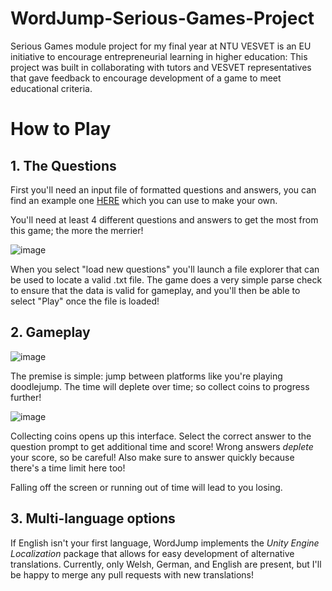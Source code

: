 # WordJump-Serious-Games-Project
Serious Games module project for my final year at NTU
VESVET is an EU initiative to encourage entrepreneurial learning in higher education: This project was built in collaborating with tutors and VESVET representatives that gave feedback to encourage development of a game to meet educational criteria.

# How to Play

## 1. The Questions

First you'll need an input file of formatted questions and answers, you can find an example one [HERE](https://pastebin.com/fJ5bFy90) which you can use to make your own.

You'll need at least 4 different questions and answers to get the most from this game; the more the merrier!

![image](https://user-images.githubusercontent.com/43959652/120222178-72cd9e80-c237-11eb-87cf-a4ac6e56976e.png)


When you select "load new questions" you'll launch a file explorer that can be used to locate a valid .txt file. The game does a very simple parse check to ensure that the data is valid for gameplay, and you'll then be able to select "Play" once the file is loaded!

## 2. Gameplay

![image](https://user-images.githubusercontent.com/43959652/120222865-8b8a8400-c238-11eb-9ae8-097a51dccbed.png)

The premise is simple: jump between platforms like you're playing doodlejump. The time will deplete over time; so collect coins to progress further!

![image](https://user-images.githubusercontent.com/43959652/120223254-3bf88800-c239-11eb-9462-ee965b55c5f0.png)

Collecting coins opens up this interface. Select the correct answer to the question prompt to get additional time and score! Wrong answers _deplete_ your score, so be careful! Also make sure to answer quickly because there's a time limit here too!

Falling off the screen or running out of time will lead to you losing.

## 3. Multi-language options

If English isn't your first language, WordJump implements the *Unity Engine Localization* package that allows for easy development of alternative translations. Currently, only Welsh, German, and English are present, but I'll be happy to merge any pull requests with new translations!


